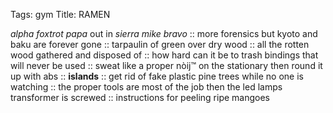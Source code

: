 Tags: gym
Title: RAMEN
  
_alpha foxtrot papa_ out in _sierra mike bravo_ :: more forensics but kyoto and baku are forever gone :: tarpaulin of green over dry wood :: all the rotten wood gathered and disposed of :: how hard can it be to trash bindings that will never be used :: sweat like a proper nòij™ on the stationary then round it up with abs :: **islands** :: get rid of fake plastic pine trees while no one is watching :: the proper tools are most of the job then the led lamps transformer is screwed :: instructions for peeling ripe mangoes 
